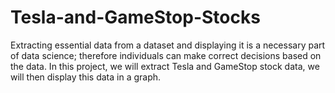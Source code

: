 # Tesla-and-GameStop-Stocks
Extracting essential data from a dataset and displaying it is a necessary part of data science; therefore individuals can make correct decisions based on the data. In this project, we will extract Tesla and GameStop stock data, we will then display this data in a graph.
